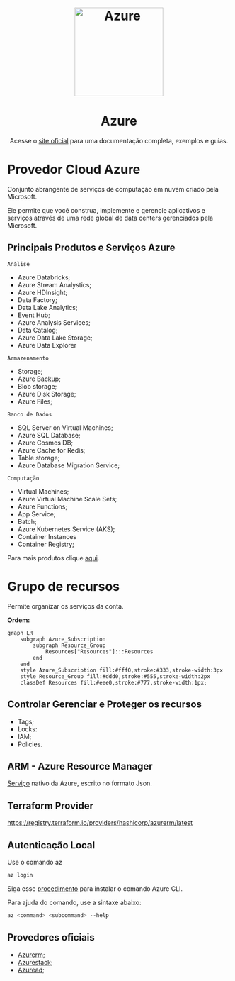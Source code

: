 <h1 align="center" style="border-bottom: none">
    <img alt="Azure" src="../img/azure.png" width="200" height="200">
</h1>

<center><h1>Azure</h1></center>

<p align="center">Acesse o <a href="https://learn.microsoft.com/en-us/azure/?product=popular" target="_blank">site oficial</a> 
para uma documentação completa, exemplos e guias.</p>

# Provedor Cloud Azure

 Conjunto abrangente de serviços de computação em nuvem criado pela Microsoft.   

 Ele permite que você construa, implemente e gerencie aplicativos e serviços através de uma rede global de data centers gerenciados pela Microsoft.

## Principais Produtos e Serviços Azure

```Análise```
* Azure Databricks;
* Azure Stream Analystics;
* Azure HDInsight;
* Data Factory;
* Data Lake Analytics;
* Event Hub;
* Azure Analysis Services;
* Data Catalog;
* Azure Data Lake Storage;
* Azure Data Explorer

```Armazenamento```
  * Storage;
  * Azure Backup;
  * Blob storage;
  * Azure Disk Storage;
  * Azure Files;

```Banco de Dados```
  * SQL Server on Virtual Machines;
  * Azure SQL Database;
  * Azure Cosmos DB;
  * Azure Cache for Redis;
  * Table storage;
  * Azure Database Migration Service;

```Computação```
  * Virtual Machines;
  * Azure Virtual Machine Scale Sets;
  * Azure Functions;
  * App Service;
  * Batch;
  * Azure Kubernetes Service (AKS);
  * Container Instances
  * Container Registry;

Para mais produtos clique [aqui](https://azure.microsoft.com/en-us/products/).

# Grupo de recursos

Permite organizar os serviços da conta.

**Ordem:**

```mermaid
graph LR
    subgraph Azure_Subscription
        subgraph Resource_Group
            Resources["Resources"]:::Resources
        end
    end
    style Azure_Subscription fill:#fff0,stroke:#333,stroke-width:3px
    style Resource_Group fill:#ddd0,stroke:#555,stroke-width:2px
    classDef Resources fill:#eee0,stroke:#777,stroke-width:1px;
```

## Controlar Gerenciar e Proteger os recursos

* Tags;
* Locks:
* IAM;
* Policies.

## ARM - Azure Resource Manager

[Serviço](https://azure.microsoft.com/pt-br/get-started/azure-portal/resource-manager) nativo da Azure, escrito no formato Json.

## Terraform Provider

https://registry.terraform.io/providers/hashicorp/azurerm/latest

## Autenticação Local

Use o comando az
```bash
az login
```

Siga esse [procedimento](https://learn.microsoft.com/pt-br/cli/azure/install-azure-cli-windows?view=azure-cli-latest&pivots=winget) para instalar o comando Azure CLI.

Para ajuda do comando, use a sintaxe abaixo:

```bash
az <command> <subcommand> --help
```

## Provedores oficiais

* [Azurerm](https://registry.terraform.io/providers/hashicorp/azurerm/latest);
* [Azurestack](https://registry.terraform.io/providers/hashicorp/azurestack/latest);
* [Azuread](https://registry.terraform.io/providers/hashicorp/azuread/latest);